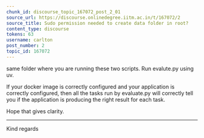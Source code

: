 ```yaml
---
chunk_id: discourse_topic_167072_post_2_01
source_url: https://discourse.onlinedegree.iitm.ac.in/t/167072/2
source_title: Sudo permission needed to create data folder in root?
content_type: discourse
tokens: 63
username: carlton
post_number: 2
topic_id: 167072
---
```


 same folder where you are running these two scripts.
Run evalute.py using uv.

If your docker image is correctly configured and your application is correctly configured, then all the tasks run by evaluate.py will correctly tell you if the application is producing the right result for each task.

Hope that gives clarity.

---

Kind regards
